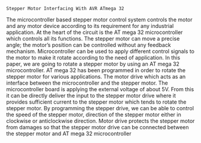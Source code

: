     Stepper Motor Interfacing With AVR ATmega 32




The microcontroller based stepper motor control system controls the motor and any motor device
according to its requirement for any industrial application. At the heart of the circuit is the AT mega 32
microcontroller which controls all its functions. The stepper motor can move a precise angle; the motor’s
position can be controlled without any feedback mechanism. Microcontroller can be used to apply different
control signals to the motor to make it rotate according to the need of application. In this paper, we are going
to rotate a stepper motor by using an AT mega 32 microcontroller. AT mega 32 has been programmed in
order to rotate the stepper motor for various applications. The motor drive which acts as an interface between
the microcontroller and the stepper motor. The microcontroller board is applying the external voltage of
about 5V. From this it can be directly deliver the input to the stepper motor drive where it provides sufficient
current to the stepper motor which tends to rotate the stepper motor. By programming the stepper drive, we
can be able to control the speed of the stepper motor, direction of the stepper motor either in clockwise or
anticlockwise direction. Motor drive protects the stepper motor from damages so that the stepper motor drive
can be connected between the stepper motor and AT mega 32 microcontroller
